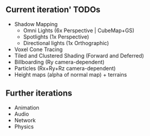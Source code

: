 ## Current iteration' TODOs
* Shadow Mapping
  * Omni Lights (6x Perspective | CubeMap+GS)
  * Spotlights (1x Perspective)
  * Directional lights (1x Orthographic)
* Voxel Cone Tracing
* Tiled and Clustered Shading (Forward and Deferred)
* Billboarding (Ry camera-dependent)
* Particles (Rx+Ry+Rz camera-dependent)
* Height maps (alpha of normal map) + terrains

## Further iterations
* Animation
* Audio
* Network
* Physics
